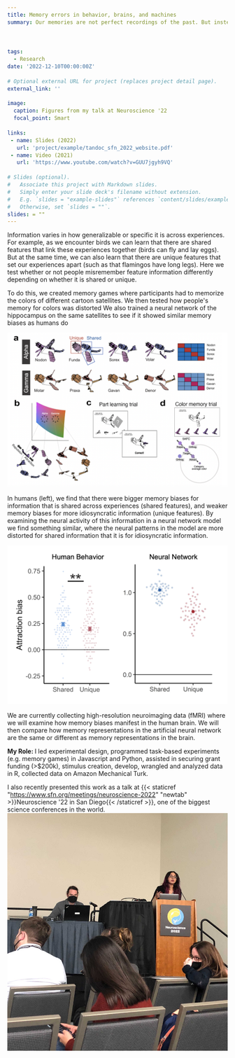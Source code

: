 ```yaml
---
title: Memory errors in behavior, brains, and machines
summary: Our memories are not perfect recordings of the past. But instead are prone to error, misinformation, and bias. As part of my PhD work, I have been identifying what memories are most susceptible to such biases. By combining behavioral experiments, fMRI, and neural networks, we show that memory biases similarly exist in humans and machines. We find that these biases are not random mistakes, but are a product of an optimal learning system.



tags:
  - Research
date: '2022-12-10T00:00:00Z'

# Optional external URL for project (replaces project detail page).
external_link: ''

image:
  caption: Figures from my talk at Neuroscience '22
  focal_point: Smart

links:
 - name: Slides (2022)
   url: 'project/example/tandoc_sfn_2022_website.pdf'
 - name: Video (2021)
   url: 'https://www.youtube.com/watch?v=GUU7jgyh9VQ'

# Slides (optional).
#   Associate this project with Markdown slides.
#   Simply enter your slide deck's filename without extension.
#   E.g. `slides = "example-slides"` references `content/slides/example-slides.md`.
#   Otherwise, set `slides = ""`.
slides: = ""
---
```

Information varies in how generalizable or specific it is across experiences. For example, as we encounter birds we can learn that there are shared features that link these experiences together (birds can fly and lay eggs). But at the same time, we can also learn that there are unique features that set our experiences apart (such as that flamingos have long legs). Here we test whether or not people misremember feature information differently depending on whether it is shared or unique.

To do this, we created memory games where participants had to memorize the colors of different cartoon satellites. We then tested how people's memory for colors was distorted We also trained a neural network of the hippocampus on the same satellites to see if it showed similar memory biases as humans do 
 
![Memory game visualization](memorygame.png)

In humans (left), we find that there were bigger memory biases for information that is shared across experiences (shared features), and weaker memory biases for more idiosyncratic information (unique features). By examining the neural activity of this information in a neural network model we find something similar, where the neural patterns in the model are more distorted for shared information that it is for idiosyncratic information. 

![Main finding](finding.png)

We are currently collecting high-resolution neuroimaging data (fMRI) where we will examine how memory biases manifest in the human brain. We will then compare how memory representations in the artificial neural network are the same or different as memory representations in the brain. 

<strong> My Role: </strong> I led experimental design, programmed task-based experiments (e.g. memory games) in Javascript and Python, assisted in securing grant funding (>$200k), stimulus creation, develop, wrangled and analyzed data in R, collected data on Amazon Mechanical Turk.

I also recently presented this work as a talk at {{< staticref "https://www.sfn.org/meetings/neuroscience-2022" "newtab" >}}Neuroscience '22 in San Diego{{< /staticref >}}, one of the biggest science conferences in the world.
![SfN 2022 Talk](sfntalk.jpg)


